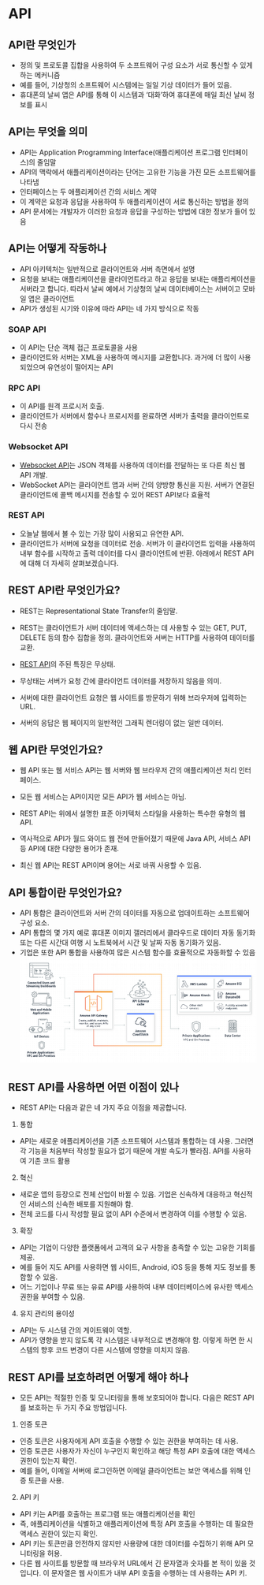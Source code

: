 # API
## API란 무엇인가
- 정의 및 프로토콜 집합을 사용하여 두 소프트웨어 구성 요소가 서로 통신할 수 있게 하는 메커니즘
- 예를 들어, 기상청의 소프트웨어 시스템에는 일일 기상 데이터가 들어 있음.
- 휴대폰의 날씨 앱은 API를 통해 이 시스템과 ‘대화’하여 휴대폰에 매일 최신 날씨 정보를 표시

## API는 무엇을 의미
- API는 Application Programming Interface(애플리케이션 프로그램 인터페이스)의 줄임말
- API의 맥락에서 애플리케이션이라는 단어는 고유한 기능을 가진 모든 소프트웨어를 나타냄
- 인터페이스는 두 애플리케이션 간의 서비스 계약
- 이 계약은 요청과 응답을 사용하여 두 애플리케이션이 서로 통신하는 방법을 정의
- API 문서에는 개발자가 이러한 요청과 응답을 구성하는 방법에 대한 정보가 들어 있음

## API는 어떻게 작동하나
- API 아키텍처는 일반적으로 클라이언트와 서버 측면에서 설명
- 요청을 보내는 애플리케이션을 클라이언트라고 하고 응답을 보내는 애플리케이션을 서버라고 합니다. 따라서 날씨 예에서 기상청의 날씨 데이터베이스는 서버이고 모바일 앱은 클라이언트
- API가 생성된 시기와 이유에 따라 API는 네 가지 방식으로 작동

### SOAP API
- 이 API는 단순 객체 접근 프로토콜을 사용
- 클라이언트와 서버는 XML을 사용하여 메시지를 교환합니다. 과거에 더 많이 사용되었으며 유연성이 떨어지는 API

### RPC API
- 이 API를 원격 프로시저 호출.
- 클라이언트가 서버에서 함수나 프로시저를 완료하면 서버가 출력을 클라이언트로 다시 전송

### Websocket API
- [Websocket API](https://docs.aws.amazon.com/apigateway/latest/developerguide/apigateway-websocket-api-overview?pg=wianapi&cta=websocketapi)는 JSON 객체를 사용하여 데이터를 전달하는 또 다른 최신 웹 API 개발.
- WebSocket API는 클라이언트 앱과 서버 간의 양방향 통신을 지원. 서버가 연결된 클라이언트에 콜백 메시지를 전송할 수 있어 REST API보다 효율적

### REST API
- 오늘날 웹에서 볼 수 있는 가장 많이 사용되고 유연한 API.
- 클라이언트가 서버에 요청을 데이터로 전송. 서버가 이 클라이언트 입력을 사용하여 내부 함수를 시작하고 출력 데이터를 다시 클라이언트에 반환. 아래에서 REST API에 대해 더 자세히 살펴보겠습니다.

## REST API란 무엇인가요?
- REST는 Representational State Transfer의 줄임말.
- REST는 클라이언트가 서버 데이터에 액세스하는 데 사용할 수 있는 GET, PUT, DELETE 등의 함수 집합을 정의. 클라이언트와 서버는 HTTP를 사용하여 데이터를 교환.

- [REST API](https://docs.aws.amazon.com/apigateway/latest/developerguide/http-api-vs-rest?pg=wianapi&cta=restapi)의 주된 특징은 무상태.
- 무상태는 서버가 요청 간에 클라이언트 데이터를 저장하지 않음을 의미.
- 서버에 대한 클라이언트 요청은 웹 사이트를 방문하기 위해 브라우저에 입력하는 URL.
- 서버의 응답은 웹 페이지의 일반적인 그래픽 렌더링이 없는 일반 데이터.

## 웹 API란 무엇인가요?
- 웹 API 또는 웹 서비스 API는 웹 서버와 웹 브라우저 간의 애플리케이션 처리 인터페이스.
- 모든 웹 서비스는 API이지만 모든 API가 웹 서비스는 아님.
- REST API는 위에서 설명한 표준 아키텍처 스타일을 사용하는 특수한 유형의 웹 API.

- 역사적으로 API가 월드 와이드 웹 전에 만들어졌기 때문에 Java API, 서비스 API 등 API에 대한 다양한 용어가 존재.
- 최신 웹 API는 REST API이며 용어는 서로 바꿔 사용할 수 있음.

## API 통합이란 무엇인가요?
- API 통합은 클라이언트와 서버 간의 데이터를 자동으로 업데이트하는 소프트웨어 구성 요소.
- API 통합의 몇 가지 예로 휴대폰 이미지 갤러리에서 클라우드로 데이터 자동 동기화 또는 다른 시간대 여행 시 노트북에서 시간 및 날짜 자동 동기화가 있음.
- 기업은 또한 API 통합을 사용하여 많은 시스템 함수를 효율적으로 자동화할 수 있음
![API.png](..\assets\API.png)

## REST API를 사용하면 어떤 이점이 있나

- REST API는 다음과 같은 네 가지 주요 이점을 제공합니다.

 1. 통합 
 - API는 새로운 애플리케이션을 기존 소프트웨어 시스템과 통합하는 데 사용. 그러면 각 기능을 처음부터 작성할 필요가 없기 때문에 개발 속도가 빨라짐. API를 사용하여 기존 코드 활용

2. 혁신 
- 새로운 앱의 등장으로 전체 산업이 바뀔 수 있음. 기업은 신속하게 대응하고 혁신적인 서비스의 신속한 배포를 지원해야 함.
- 전체 코드를 다시 작성할 필요 없이 API 수준에서 변경하여 이를 수행할 수 있음.

3. 확장
- API는 기업이 다양한 플랫폼에서 고객의 요구 사항을 충족할 수 있는 고유한 기회를 제공.
- 예를 들어 지도 API를 사용하면 웹 사이트, Android, iOS 등을 통해 지도 정보를 통합할 수 있음.
- 어느 기업이나 무료 또는 유료 API를 사용하여 내부 데이터베이스에 유사한 액세스 권한을 부여할 수 있음.

4. 유지 관리의 용이성
- API는 두 시스템 간의 게이트웨이 역할.
- API가 영향을 받지 않도록 각 시스템은 내부적으로 변경해야 함. 이렇게 하면 한 시스템의 향후 코드 변경이 다른 시스템에 영향을 미치지 않음.

## REST API를 보호하려면 어떻게 해야 하나
- 모든 API는 적절한 인증 및 모니터링을 통해 보호되어야 합니다. 다음은 REST API를 보호하는 두 가지 주요 방법입니다.

1. 인증 토큰 
- 인증 토큰은 사용자에게 API 호출을 수행할 수 있는 권한을 부여하는 데 사용. 
- 인증 토큰은 사용자가 자신이 누구인지 확인하고 해당 특정 API 호출에 대한 액세스 권한이 있는지 확인.
- 예를 들어, 이메일 서버에 로그인하면 이메일 클라이언트는 보안 액세스를 위해 인증 토큰을 사용.

2. API 키 
- API 키는 API를 호출하는 프로그램 또는 애플리케이션을 확인
- 즉, 애플리케이션을 식별하고 애플리케이션에 특정 API 호출을 수행하는 데 필요한 액세스 권한이 있는지 확인.
- API 키는 토큰만큼 안전하지 않지만 사용량에 대한 데이터를 수집하기 위해 API 모니터링을 허용.
- 다른 웹 사이트를 방문할 때 브라우저 URL에서 긴 문자열과 숫자를 본 적이 있을 것입니다. 이 문자열은 웹 사이트가 내부 API 호출을 수행하는 데 사용하는 API 키.